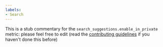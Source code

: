 ```yaml
---
labels:
- Search
---
```

This is a stub commentary for the `search_suggestions.enable_in_private` metric: please feel free to edit (read the
[contributing guidelines](https://github.com/mozilla/glean-annotations/blob/main/CONTRIBUTING.md)
if you haven't done this before)
